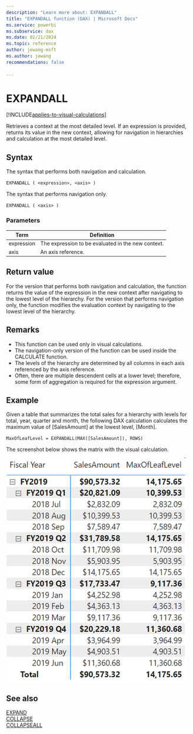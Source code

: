 ```yaml
---
description: "Learn more about: EXPANDALL"
title: "EXPANDALL function (DAX) | Microsoft Docs"
ms.service: powerbi
ms.subservice: dax
ms.date: 02/21/2024
ms.topic: reference
author: jewang-msft
ms.author: jewang
recommendations: false

---
```


# EXPANDALL

[!INCLUDE[applies-to-visual-calculations](includes/applies-to-visual-calculations.md)]

Retrieves a context at the most detailed level. If an expression is provided, returns its value in the new context, allowing for navigation in hierarchies and calculation at the most detailed level.

## Syntax

The syntax that performs both navigation and calculation.
```dax
EXPANDALL ( <expression>, <axis> )
```

The syntax that performs navigation only.
```dax
EXPANDALL ( <axis> )
```

### Parameters

|Term|Definition|
|--------|--------------|
|expression|The expression to be evaluated in the new context.|
|axis|An axis reference.|

## Return value

For the version that performs both navigation and calculation, the function returns the value of the expression in the new context after navigating to the lowest level of the hierarchy.
For the version that performs navigation only, the function modifies the evaluation context by navigating to the lowest level of the hierarchy.

## Remarks

* This function can be used only in visual calculations.
* The navigation-only version of the function can be used inside the CALCULATE function.
* The levels of the hierarchy are determined by all columns in each axis referenced by the axis reference.
* Often, there are multiple descendent cells at a lower level; therefore, some form of aggregation is required for the expression argument.

## Example

Given a table that summarizes the total sales for a hierarchy with levels for total, year, quarter and month, the following DAX calculation calculates the maximum value of [SalesAmount] at the lowest level, [Month].

```dax
MaxOfLeafLevel = EXPANDALL(MAX([SalesAmount]), ROWS)
```

The screenshot below shows the matrix with the visual calculation.

![DAX visual calculation](media/dax-queries/dax-visualcalc-expandall.png)

## See also

[EXPAND](expand-function-dax.md)  
[COLLAPSE](collapse-function-dax.md)  
[COLLAPSEALL](collapseall-function-dax.md)  


